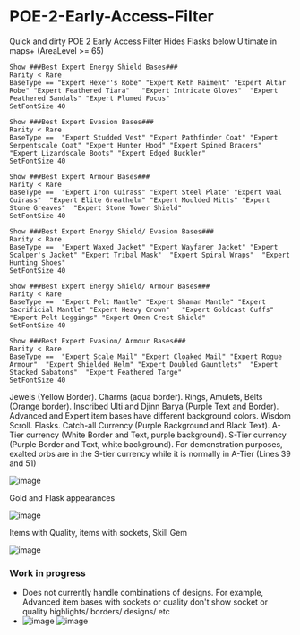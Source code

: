 # POE-2-Early-Access-Filter
Quick and dirty POE 2 Early Access Filter
Hides Flasks below Ultimate in maps+ (AreaLevel >= 65)

    Show ###Best Expert Energy Shield Bases###
    Rarity < Rare
    BaseType == "Expert Hexer's Robe" "Expert Keth Raiment" "Expert Altar Robe" "Expert Feathered Tiara"   "Expert Intricate Gloves"  "Expert Feathered Sandals" "Expert Plumed Focus"
    SetFontSize 40

    Show ###Best Expert Evasion Bases###
    Rarity < Rare
    BaseType ==  "Expert Studded Vest" "Expert Pathfinder Coat" "Expert Serpentscale Coat" "Expert Hunter Hood" "Expert Spined Bracers"  "Expert Lizardscale Boots" "Expert Edged Buckler"
    SetFontSize 40

    Show ###Best Expert Armour Bases###
    Rarity < Rare
    BaseType ==  "Expert Iron Cuirass" "Expert Steel Plate" "Expert Vaal Cuirass"  "Expert Elite Greathelm" "Expert Moulded Mitts" "Expert Stone Greaves"  "Expert Stone Tower Shield"
    SetFontSize 40

    Show ###Best Expert Energy Shield/ Evasion Bases###
    Rarity < Rare
    BaseType ==  "Expert Waxed Jacket" "Expert Wayfarer Jacket" "Expert Scalper's Jacket" "Expert Tribal Mask"  "Expert Spiral Wraps"  "Expert Hunting Shoes"
    SetFontSize 40

    Show ###Best Expert Energy Shield/ Armour Bases###
    Rarity < Rare
    BaseType ==  "Expert Pelt Mantle" "Expert Shaman Mantle" "Expert Sacrificial Mantle" "Expert Heavy Crown"   "Expert Goldcast Cuffs" "Expert Pelt Leggings" "Expert Omen Crest Shield"
    SetFontSize 40

    Show ###Best Expert Evasion/ Armour Bases###
    Rarity < Rare
    BaseType ==  "Expert Scale Mail" "Expert Cloaked Mail" "Expert Rogue Armour"  "Expert Shielded Helm" "Expert Doubled Gauntlets"  "Expert Stacked Sabatons"  "Expert Feathered Targe"
    SetFontSize 40

Jewels (Yellow Border). Charms (aqua border). Rings, Amulets, Belts (Orange border). Inscribed Ulti and Djinn Barya (Purple Text and Border). Advanced and Expert item bases have different background colors. Wisdom Scroll. Flasks. Catch-all Currency (Purple Background and Black Text). A-Tier currency (White Border and Text, purple background). S-Tier currency (Purple Border and Text, white background). For demonstration purposes, exalted orbs are in the S-tier currency while it is normally in A-Tier (Lines 39 and 51)

![image](https://github.com/user-attachments/assets/f994c75e-a7b3-4c43-9529-ea019486dc85)


Gold and Flask appearances

![image](https://github.com/user-attachments/assets/3b3b4545-41e4-485e-9d35-e9350a00bb46)

Items with Quality, items with sockets, Skill Gem

![image](https://github.com/user-attachments/assets/121fa9c9-d597-4f3a-a91b-07f135126888)

### Work in progress ###
* Does not currently handle combinations of designs. For example, Advanced item bases with sockets or quality don't show socket or quality highlights/ borders/ designs/ etc
* ![image](https://github.com/user-attachments/assets/89d5d724-c484-44ee-9c8e-e5d5c01cb6f3) ![image](https://github.com/user-attachments/assets/3dc06166-d972-4497-958f-9e3f6f9f19a2)


